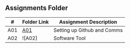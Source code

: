 ## Assignments Folder

|  #   | Folder Link | Assignment Description |
| :--: | ----------- | ---------------------- |
| A01 | [A01](https://github.com/derrk/4883-Software-Tools-Pollock/tree/main/Assignments/A01)        |   Setting up Github and Comms                     |
| A02   | ![A02]            |   Software Tool             |

